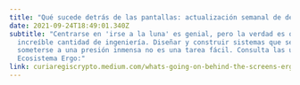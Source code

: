```yaml
---
title: "Qué sucede detrás de las pantallas: actualización semanal de desarrolladores de Ergo 22 de septiembre"
date: 2021-09-24T18:49:01.340Z
subtitle: "Centrarse en 'irse a la luna' es genial, pero la verdad es que un cohete requiere
  increíble cantidad de ingeniería. Diseñar y construir sistemas que sean capaces de
  someterse a una presión inmensa no es una tarea fácil. Consulta las últimas actualizaciones en
  Ecosistema Ergo:"
link: curiaregiscrypto.medium.com/whats-going-on-behind-the-screens-ergo-weekly-dev-update-september-22nd-305222254967
---
```

